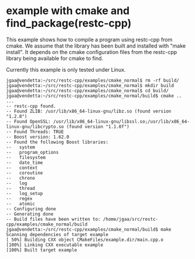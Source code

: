 # example with cmake and find_package(restc-cpp)

This example shows how to compile a program using restc-cpp from cmake.
We assume that the library has been built and installed with "make install". It depends on the cmake configuration files from the restc-cpp library being available for cmake to find.

Currently this example is only tested under Linux.


```
jgaa@vendetta:~/src/restc-cpp/examples/cmake_normal$ rm -rf build/
jgaa@vendetta:~/src/restc-cpp/examples/cmake_normal$ mkdir build
jgaa@vendetta:~/src/restc-cpp/examples/cmake_normal$ cd build/
jgaa@vendetta:~/src/restc-cpp/examples/cmake_normal/build$ cmake ..
...
-- restc-cpp found.
-- Found ZLIB: /usr/lib/x86_64-linux-gnu/libz.so (found version "1.2.8")
-- Found OpenSSL: /usr/lib/x86_64-linux-gnu/libssl.so;/usr/lib/x86_64-linux-gnu/libcrypto.so (found version "1.1.0f")
-- Found Threads: TRUE
-- Boost version: 1.62.0
-- Found the following Boost libraries:
--   system
--   program_options
--   filesystem
--   date_time
--   context
--   coroutine
--   chrono
--   log
--   thread
--   log_setup
--   regex
--   atomic
-- Configuring done
-- Generating done
-- Build files have been written to: /home/jgaa/src/restc-cpp/examples/cmake_normal/build
jgaa@vendetta:~/src/restc-cpp/examples/cmake_normal/build$ make
Scanning dependencies of target example
[ 50%] Building CXX object CMakeFiles/example.dir/main.cpp.o
[100%] Linking CXX executable example
[100%] Built target example
```
